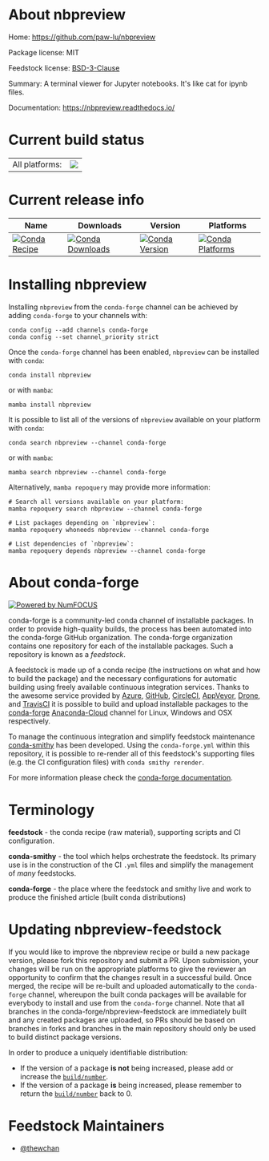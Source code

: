 About nbpreview
===============

Home: https://github.com/paw-lu/nbpreview

Package license: MIT

Feedstock license: [BSD-3-Clause](https://github.com/conda-forge/nbpreview-feedstock/blob/main/LICENSE.txt)

Summary: A terminal viewer for Jupyter notebooks. It's like cat for ipynb files.

Documentation: https://nbpreview.readthedocs.io/

Current build status
====================


<table><tr><td>All platforms:</td>
    <td>
      <a href="https://dev.azure.com/conda-forge/feedstock-builds/_build/latest?definitionId=15972&branchName=main">
        <img src="https://dev.azure.com/conda-forge/feedstock-builds/_apis/build/status/nbpreview-feedstock?branchName=main">
      </a>
    </td>
  </tr>
</table>

Current release info
====================

| Name | Downloads | Version | Platforms |
| --- | --- | --- | --- |
| [![Conda Recipe](https://img.shields.io/badge/recipe-nbpreview-green.svg)](https://anaconda.org/conda-forge/nbpreview) | [![Conda Downloads](https://img.shields.io/conda/dn/conda-forge/nbpreview.svg)](https://anaconda.org/conda-forge/nbpreview) | [![Conda Version](https://img.shields.io/conda/vn/conda-forge/nbpreview.svg)](https://anaconda.org/conda-forge/nbpreview) | [![Conda Platforms](https://img.shields.io/conda/pn/conda-forge/nbpreview.svg)](https://anaconda.org/conda-forge/nbpreview) |

Installing nbpreview
====================

Installing `nbpreview` from the `conda-forge` channel can be achieved by adding `conda-forge` to your channels with:

```
conda config --add channels conda-forge
conda config --set channel_priority strict
```

Once the `conda-forge` channel has been enabled, `nbpreview` can be installed with `conda`:

```
conda install nbpreview
```

or with `mamba`:

```
mamba install nbpreview
```

It is possible to list all of the versions of `nbpreview` available on your platform with `conda`:

```
conda search nbpreview --channel conda-forge
```

or with `mamba`:

```
mamba search nbpreview --channel conda-forge
```

Alternatively, `mamba repoquery` may provide more information:

```
# Search all versions available on your platform:
mamba repoquery search nbpreview --channel conda-forge

# List packages depending on `nbpreview`:
mamba repoquery whoneeds nbpreview --channel conda-forge

# List dependencies of `nbpreview`:
mamba repoquery depends nbpreview --channel conda-forge
```


About conda-forge
=================

[![Powered by
NumFOCUS](https://img.shields.io/badge/powered%20by-NumFOCUS-orange.svg?style=flat&colorA=E1523D&colorB=007D8A)](https://numfocus.org)

conda-forge is a community-led conda channel of installable packages.
In order to provide high-quality builds, the process has been automated into the
conda-forge GitHub organization. The conda-forge organization contains one repository
for each of the installable packages. Such a repository is known as a *feedstock*.

A feedstock is made up of a conda recipe (the instructions on what and how to build
the package) and the necessary configurations for automatic building using freely
available continuous integration services. Thanks to the awesome service provided by
[Azure](https://azure.microsoft.com/en-us/services/devops/), [GitHub](https://github.com/),
[CircleCI](https://circleci.com/), [AppVeyor](https://www.appveyor.com/),
[Drone](https://cloud.drone.io/welcome), and [TravisCI](https://travis-ci.com/)
it is possible to build and upload installable packages to the
[conda-forge](https://anaconda.org/conda-forge) [Anaconda-Cloud](https://anaconda.org/)
channel for Linux, Windows and OSX respectively.

To manage the continuous integration and simplify feedstock maintenance
[conda-smithy](https://github.com/conda-forge/conda-smithy) has been developed.
Using the ``conda-forge.yml`` within this repository, it is possible to re-render all of
this feedstock's supporting files (e.g. the CI configuration files) with ``conda smithy rerender``.

For more information please check the [conda-forge documentation](https://conda-forge.org/docs/).

Terminology
===========

**feedstock** - the conda recipe (raw material), supporting scripts and CI configuration.

**conda-smithy** - the tool which helps orchestrate the feedstock.
                   Its primary use is in the construction of the CI ``.yml`` files
                   and simplify the management of *many* feedstocks.

**conda-forge** - the place where the feedstock and smithy live and work to
                  produce the finished article (built conda distributions)


Updating nbpreview-feedstock
============================

If you would like to improve the nbpreview recipe or build a new
package version, please fork this repository and submit a PR. Upon submission,
your changes will be run on the appropriate platforms to give the reviewer an
opportunity to confirm that the changes result in a successful build. Once
merged, the recipe will be re-built and uploaded automatically to the
`conda-forge` channel, whereupon the built conda packages will be available for
everybody to install and use from the `conda-forge` channel.
Note that all branches in the conda-forge/nbpreview-feedstock are
immediately built and any created packages are uploaded, so PRs should be based
on branches in forks and branches in the main repository should only be used to
build distinct package versions.

In order to produce a uniquely identifiable distribution:
 * If the version of a package **is not** being increased, please add or increase
   the [``build/number``](https://docs.conda.io/projects/conda-build/en/latest/resources/define-metadata.html#build-number-and-string).
 * If the version of a package **is** being increased, please remember to return
   the [``build/number``](https://docs.conda.io/projects/conda-build/en/latest/resources/define-metadata.html#build-number-and-string)
   back to 0.

Feedstock Maintainers
=====================

* [@thewchan](https://github.com/thewchan/)

